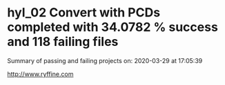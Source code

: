 # hyl_02 Convert with PCDs completed with 34.0782 % success and 118 failing files

Summary of passing and failing projects on: 2020-03-29 at 17:05:39

http://www.ryffine.com
